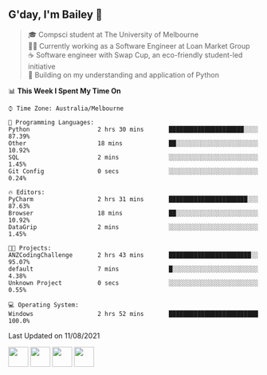 ## G'day, I'm Bailey 👋

> 🎓 Compsci student at The University of Melbourne <br>
> 👨‍💻 Currently working as a Software Engineer at Loan Market Group <br>
> ☕️ Software engineer with Swap Cup, an eco-friendly student-led initiative <br>
> 🌱 Building on my understanding and application of Python

<!--START_SECTION:waka-->
📊 **This Week I Spent My Time On** 

```text
⌚︎ Time Zone: Australia/Melbourne

💬 Programming Languages: 
Python                   2 hrs 30 mins       █████████████████████░░░░   87.39% 
Other                    18 mins             ██░░░░░░░░░░░░░░░░░░░░░░░   10.92% 
SQL                      2 mins              ░░░░░░░░░░░░░░░░░░░░░░░░░   1.45% 
Git Config               0 secs              ░░░░░░░░░░░░░░░░░░░░░░░░░   0.24%

🔥 Editors: 
PyCharm                  2 hrs 31 mins       ██████████████████████░░░   87.63% 
Browser                  18 mins             ██░░░░░░░░░░░░░░░░░░░░░░░   10.92% 
DataGrip                 2 mins              ░░░░░░░░░░░░░░░░░░░░░░░░░   1.45%

🐱‍💻 Projects: 
ANZCodingChallenge       2 hrs 43 mins       ███████████████████████░░   95.07% 
default                  7 mins              █░░░░░░░░░░░░░░░░░░░░░░░░   4.38% 
Unknown Project          0 secs              ░░░░░░░░░░░░░░░░░░░░░░░░░   0.55%

💻 Operating System: 
Windows                  2 hrs 52 mins       █████████████████████████   100.0%

```


 Last Updated on 11/08/2021
<!--END_SECTION:waka-->

[<img height="40px" src="https://img.icons8.com/ios-filled/2x/linkedin.png">](https://linkedin.com/in/baileybutler1)
[<img height="40px" src="https://img.icons8.com/ios-filled/2x/github.png">](https://github.com/baely)
[<img height="40px" src="https://img.icons8.com/ios-filled/2x/salesforce.png">](https://trailblazer.me/id/baileybutler)
[<img height="40px" src="https://img.icons8.com/ios-filled/2x/instagram.png">](https://instagram.com/bae1y)
